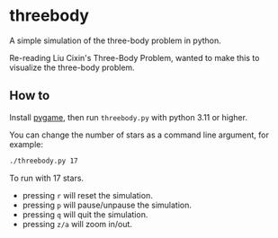 # threebody

A simple simulation of the three-body problem in python.

Re-reading Liu Cixin's Three-Body Problem, wanted to make this to visualize the three-body problem.

## How to

Install [pygame](https://pypi.org/project/pygame/), then run `threebody.py` with python 3.11 or higher.

You can change the number of stars as a command line argument, for example:

```bash
./threebody.py 17
```

To run with 17 stars.

-   pressing `r` will reset the simulation.
-   pressing `p` will pause/unpause the simulation.
-   pressing `q` will quit the simulation.
-   pressing `z/a` will zoom in/out.

